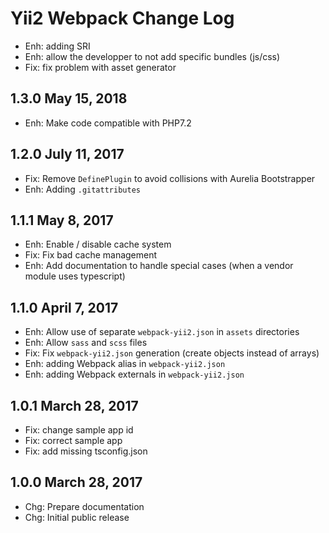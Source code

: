 Yii2 Webpack Change Log
=======================

 * Enh: adding SRI
 * Enh: allow the developper to not add specific bundles (js/css)
 * Fix: fix problem with asset generator

1.3.0 May 15, 2018
------------------

 * Enh: Make code compatible with PHP7.2

1.2.0 July 11, 2017
-------------------

 * Fix: Remove `DefinePlugin` to avoid collisions with Aurelia Bootstrapper
 * Enh: Adding `.gitattributes`

1.1.1 May 8, 2017
-----------------

 * Enh: Enable / disable cache system
 * Fix: Fix bad cache management
 * Enh: Add documentation to handle special cases (when a vendor module uses typescript)

1.1.0 April 7, 2017
-------------------

 * Enh: Allow use of separate `webpack-yii2.json` in `assets` directories
 * Enh: Allow `sass` and `scss` files
 * Fix: Fix `webpack-yii2.json` generation (create objects instead of arrays)
 * Enh: adding Webpack alias in `webpack-yii2.json`
 * Enh: adding Webpack externals in `webpack-yii2.json`

1.0.1 March 28, 2017
--------------------

 * Fix: change sample app id
 * Fix: correct sample app
 * Fix: add missing tsconfig.json

1.0.0 March 28, 2017
-------------------- 

 * Chg: Prepare documentation
 * Chg: Initial public release
